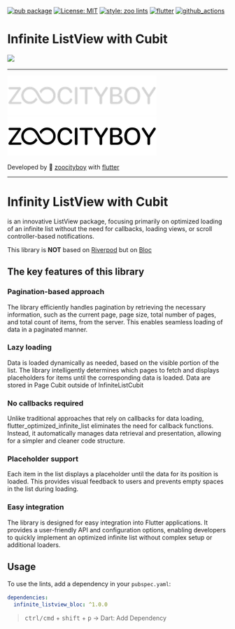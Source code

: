 
<!-- [![ci][ci_badge]][ci_badge_link] -->
[![pub package][pub_badge]][pub_badge_link]
[![License: MIT][license_badge]][license_badge_link]
[![style: zoo lints][badge]][badge_link]
[![flutter]][flutter]
[![github_actions]][github_actions]

# Infinite ListView with Cubit

<img src="https://github.com/felangel/bloc/blob/master/docs/assets/cubit_full.png?raw=true" height=100 />

---

[![zoocityboy][logo_white]][zoocityboy_link_dark]
[![zoocityboy][logo_black]][zoocityboy_link_light]

Developed by 🦏 [zoocityboy][zoocityboy_link] with [flutter](https://flutter.dev)


---
# Infinity ListView with Cubit

 is an innovative ListView package, focusing primarily on optimized loading of an infinite list without the need for callbacks, loading views, or scroll controller-based notifications.

 This library is **NOT** based on [Riverpod](https://pub.dev/packages/riverpod) but on [Bloc](https://pub.dev/packages/bloc)

## The key features of this library

### Pagination-based approach
The library efficiently handles pagination by retrieving the necessary information, such as the current page, page size, total number of pages, and total count of items, from the server. This enables seamless loading of data in a paginated manner.

### Lazy loading
 Data is loaded dynamically as needed, based on the visible portion of the list. The library intelligently determines which pages to fetch and displays placeholders for items until the corresponding data is loaded. Data are stored in Page Cubit outside of InfiniteListCubit

### No callbacks required
 Unlike traditional approaches that rely on callbacks for data loading, flutter_optimized_infinite_list eliminates the need for callback functions. Instead, it automatically manages data retrieval and presentation, allowing for a simpler and cleaner code structure.

### Placeholder support
 Each item in the list displays a placeholder until the data for its position is loaded. This provides visual feedback to users and prevents empty spaces in the list during loading.

### Easy integration
 The library is designed for easy integration into Flutter applications. It provides a user-friendly API and configuration options, enabling developers to quickly implement an optimized infinite list without complex setup or additional loaders.

## Usage

To use the lints, add a dependency in your `pubspec.yaml`:

```yaml
dependencies:
  infinite_listview_bloc: ^1.0.0
```
> <kbd>ctrl/cmd</kbd> + <kbd>shift</kbd> + <kbd>p</kbd> -> Dart: Add Dependency



[analysis_options_yaml]: https://github.com/zoocityboy/zoo_lints/blob/main/analysis_options.yaml
[ci_badge]: https://github.com/zoocityboy/zoo_lints/workflows/ci/badge.svg?style=flat-square
[ci_badge_link]: https://github.com/zoocityboy/zoo_lints/actions
[badge]: https://img.shields.io/badge/style-zoo_lints-3EB489.svg
[badge_link]: https://pub.dev/packages/zoo_lints
[license_badge]: https://img.shields.io/badge/license-MIT-green.svg?style=flat-square
[license_badge_link]: https://opensource.org/licenses/MIT
[logo_black]:https://raw.githubusercontent.com/zoocityboy/zoo_brand/main/styles/README/zoocityboy_dark.png#gh-light-mode-only
[logo_white]: https://raw.githubusercontent.com/zoocityboy/zoo_brand/main/styles/README/zoocityboy_light.png#gh-dark-mode-only
[zoo_lints_link]: https://github.com/zoocityboy/zoo_lints/
[pub_badge]: https://img.shields.io/pub/v/zoo_lints.svg?style=flat-square
[pub_badge_link]: https://pub.dartlang.org/packages/zoo_lints
[zoocityboy_link]: https://github.com/zoocityboy
[zoocityboy_link_dark]: https://github.com/zoocityboy#gh-dark-mode-only
[zoocityboy_link_light]: https://github.com/zoocityboy#gh-light-mode-only

[github_actions]: https://img.shields.io/badge/github%20actions-%232671E5.svg?style=flat-square&logo=githubactions&logoColor=white
[flutter]: https://img.shields.io/badge/Flutter-%2302569B.svg?style=flat-square&logo=Flutter&logoColor=white